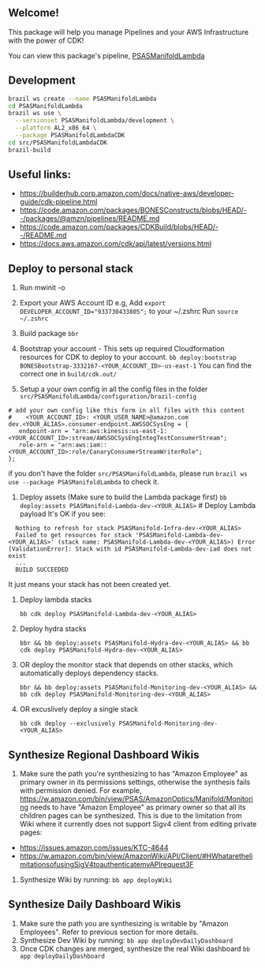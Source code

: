 ## Welcome!

This package will help you manage Pipelines and your AWS Infrastructure with the power of CDK!

You can view this package's pipeline, [PSASManifoldLambda](https://pipelines.amazon.com/pipelines/PSASManifoldLambda)

## Development




```bash
brazil ws create --name PSASManifoldLambda
cd PSASManifoldLambda
brazil ws use \
  --versionset PSASManifoldLambda/development \
  --platform AL2_x86_64 \
  --package PSASManifoldLambdaCDK
cd src/PSASManifoldLambdaCDK
brazil-build
```

## Useful links:
* https://builderhub.corp.amazon.com/docs/native-aws/developer-guide/cdk-pipeline.html
* https://code.amazon.com/packages/BONESConstructs/blobs/HEAD/--/packages/@amzn/pipelines/README.md
* https://code.amazon.com/packages/CDKBuild/blobs/HEAD/--/README.md
* https://docs.aws.amazon.com/cdk/api/latest/versions.html


## Deploy to personal stack
1. Run mwinit -o

1. Export your AWS Account ID
  e.g, Add `export DEVELOPER_ACCOUNT_ID="933730433805";` to your ~/.zshrc
       Run `source ~/.zshrc`

1. Build package
  `bbr`

1. Bootstrap your account - This sets up required Cloudformation resources for CDK to deploy to your account.
  `bb deploy:bootstrap BONESBootstrap-3332167-<YOUR_ACCOUNT_ID>-us-east-1`
  You can find the correct one in `build/cdk.out/`

1. Setup a your own config in all the config files in the folder `src/PSASManifoldLambda/configuration/brazil-config`
  ```
  # add your own config like this form in all files with this content
  #    <YOUR_ACCOUNT_ID>: <YOUR_USER_NAME>@amazon.com
  dev.<YOUR_ALIAS>.consumer-endpoint.AWSSOCSysEng = {
     endpoint-arn = "arn:aws:kinesis:us-east-1:<YOUR_ACCOUNT_ID>:stream/AWSSOCSysEngIntegTestConsumerStream";
     role-arn = "arn:aws:iam::<YOUR_ACCOUNT_ID>:role/CanaryConsumerStreamWriterRole";
  };
  ```
  if you don't have the folder `src/PSASManifoldLambda`, please run `brazil ws use --package PSASManifoldLambda` to check it.
  
1. Deploy assets (Make sure to build the Lambda package first)
  `bb deploy:assets PSASManifold-Lambda-dev-<YOUR_ALIAS>` # Deploy Lambda payload
  It's OK if you see:
  ```
    Nothing to refresh for stack PSASManifold-Infra-dev-<YOUR_ALIAS>
    Failed to get resources for stack 'PSASManifold-Lambda-dev-<YOUR_ALIAS>' (stack name: PSASManifold-Lambda-dev-<YOUR_ALIAS>) Error [ValidationError]: Stack with id PSASManifold-Lambda-dev-iad does not exist
    ...
    BUILD SUCCEEDED
  ```
  It just means your stack has not been created yet.

1. Deploy lambda stacks

   `bb cdk deploy PSASManifold-Lambda-dev-<YOUR_ALIAS>`
  
1. Deploy hydra stacks

   `bbr && bb deploy:assets PSASManifold-Hydra-dev-<YOUR_ALIAS> && bb cdk deploy PSASManifold-Hydra-dev-<YOUR_ALIAS>`

1. OR deploy the monitor stack that depends on other stacks, which automatically deploys dependency stacks.

   `bbr && bb deploy:assets PSASManifold-Monitoring-dev-<YOUR_ALIAS> && bb cdk deploy PSASManifold-Monitoring-dev-<YOUR_ALIAS>`

1. OR excuslively deploy a single stack

   `bb cdk deploy --exclusively PSASManifold-Monitoring-dev-<YOUR_ALIAS>`

## Synthesize Regional Dashboard Wikis
1. Make sure the path you're synthesizing to has "Amazon Employee" as primary owner in its permissions settings, otherwise the synthesis fails with permission denied. For example, https://w.amazon.com/bin/view/PSAS/AmazonOptics/Manifold/Monitoring needs to have "Amazon Employee" as primary owner so that all its children pages can be synthesized. This is due to the limitation from Wiki where it currently does not support Sigv4 client from editing private pages:
  * https://issues.amazon.com/issues/KTC-4644
  * https://w.amazon.com/bin/view/AmazonWiki/API/Client/#HWhatarethelimitationsofusingSigV4toauthenticatemyAPIrequest3F

1. Synthesize Wiki by running:
  `bb app deployWiki`

## Synthesize Daily Dashboard Wikis
1. Make sure the path you are synthesizing is writable by "Amazon Employees". Refer to previous section for more details.
1. Synthesize Dev Wiki by running:
  `bb app deployDevDailyDashboard`
1. Once CDK changes are merged, synthesize the real Wiki dashboard
  `bb app deployDailyDashboard`
